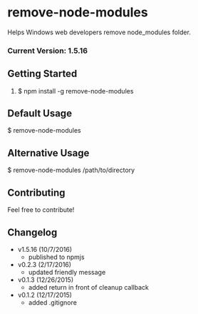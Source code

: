 # remove-node-modules
Helps Windows web developers remove node_modules folder.

### Current Version: 1.5.16

## Getting Started
1. $ npm install -g remove-node-modules

## Default Usage
$ remove-node-modules

## Alternative Usage
$ remove-node-modules /path/to/directory

## Contributing
Feel free to contribute!

## Changelog
- v1.5.16 (10/7/2016)
	- published to npmjs
- v0.2.3 (2/17/2016)
	- updated friendly message
- v0.1.3 (12/26/2015)
	- added return in front of cleanup callback
- v0.1.2 (12/17/2015)
	- added .gitignore
	